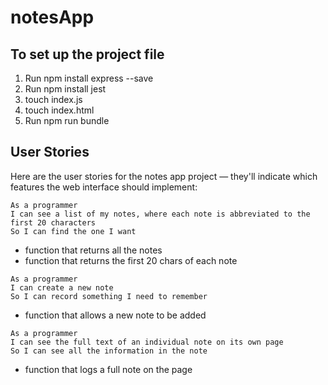 # notesApp

## To set up the project file 

1. Run npm install express --save
2. Run npm install jest
3. touch index.js
4. touch index.html 
5. Run npm run bundle 


## User Stories

Here are the user stories for the notes app project — they'll indicate which features the web interface should implement:

```
As a programmer
I can see a list of my notes, where each note is abbreviated to the first 20 characters
So I can find the one I want
```
- function that returns all the notes
- function that returns the first 20 chars of each note

```
As a programmer
I can create a new note
So I can record something I need to remember
```
- function that allows a new note to be added

```
As a programmer
I can see the full text of an individual note on its own page
So I can see all the information in the note
```
- function that logs a full note on the page